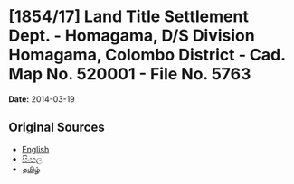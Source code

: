 # [1854/17] Land Title Settlement Dept. - Homagama, D/S Division Homagama, Colombo District - Cad. Map No. 520001 - File No. 5763

**Date:** 2014-03-19

## Original Sources

- [English](https://documents.gov.lk/view/extra-gazettes/2014/3/1854-17_E.pdf)
- [සිංහල](https://documents.gov.lk/view/extra-gazettes/2014/3/1854-17_S.pdf)
- [தமிழ்](https://documents.gov.lk/view/extra-gazettes/2014/3/1854-17_T.pdf)

